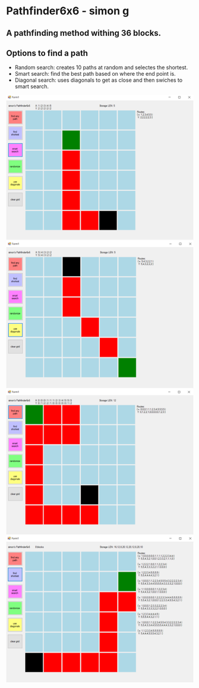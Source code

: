 # Pathfinder6x6 - simon g

## A pathfinding method withing 36 blocks.


## Options to find a path
- Random search: creates 10 paths at random and selectes the shortest.
- Smart search: find the best path based on where the end point is.
- Diagonal search: uses diagonals to get as close and then swiches to smart search.

![Pathfinder6x6](https://github.com/SimonGebremichael/Pathfinder6x6/blob/master/smart%20search.PNG)<br>
![Pathfinder6x6](https://github.com/SimonGebremichael/Pathfinder6x6/blob/master/disgonal.PNG)<br>
![Pathfinder6x6](https://github.com/SimonGebremichael/Pathfinder6x6/blob/master/path.PNG)<br>
![Pathfinder6x6](https://github.com/SimonGebremichael/Pathfinder6x6/blob/master/path2.PNG)<br>

